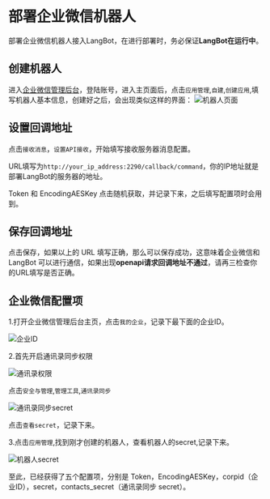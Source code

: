 # 部署企业微信机器人

部署企业微信机器人接入LangBot，在进行部署时，务必保证**LangBot在运行中**。

## 创建机器人

进入[企业微信管理后台](https://work.weixin.qq.com/)，登陆账号，进入主页面后，点击` 应用管理 `,` 自建 `,` 创建应用 `,填写机器人基本信息，创建好之后，会出现类似这样的界面：
![机器人页面](/assets/image/wecom1.png)

## 设置回调地址

点击` 接收消息 `，` 设置API接收 `，开始填写接收服务器消息配置。

URL填写为` http://your_ip_address:2290/callback/command `，你的IP地址就是部署LangBot的服务器的地址。

Token 和 EncodingAESKey 点击随机获取，并记录下来，之后填写配置项时会用到。

## 保存回调地址
点击保存，如果以上的 URL 填写正确，那么可以保存成功，这意味着企业微信和 LangBot 可以进行通信，如果出现**openapi请求回调地址不通过**，请再三检查你的URL填写是否正确。

## 企业微信配置项

1.打开企业微信管理后台主页，点击`我的企业`，记录下最下面的企业ID。

![企业ID](/assets/image/wecom2.png)

2.首先开启通讯录同步权限

![通讯录权限](/assets/image/wecom5.png)

点击`安全与管理`,`管理工具`,`通讯录同步`

![通讯录同步secret](/assets/image/wecom3.jpg)

点击`查看secret`，记录下来。

3.点击`应用管理`,找到刚才创建的机器人，查看机器人的secret,记录下来。

![机器人secret](/assets/image/wecom4.png)

至此，已经获得了五个配置项，分别是 Token，EncodingAESKey，corpid（企业ID），secret，contacts_secret（通讯录同步 secret）。










